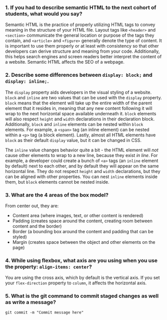 ### 1. If you had to describe semantic HTML to the next cohort of students, what would you say?

Semantic HTML is the practice of properly utilizing HTML tags to convey meaning in the structure of your HTML file. Layout tags like `<header>` and `<section>` communicate the general location or purpose of the tags they contain, and `<article>` and `<figure>` generally denote the type of content. It is important to use them properly or at least with consistency so that other developers can derive structure and meaning from your code. Additionally, this helps search engines and screen readers better interpret the content of a website. Semantic HTML affects the SEO of a webpage.

### 2. Describe some differences between ```display: block;``` and ```display: inline;```.

The `display` property aids developers in the visual styling of a website. `block` and `inline` are two values that can be used with the `display` property. `block` means that the element will take up the entire width of the parent element that it resides in, meaning that any new content following it will wrap to the next horizontal space available underneath it. `block` elements will also respect `height` and `width` declarations in their declaration block. Additionally, `block` and `inline` elements can be nested within `block` elements. For example, a `<span>` tag (an inline element) can be nested within a `<p>` tag (a block element). Lastly, almost all HTML elements have `block` as their default `display` value, but it can be changed in CSS.

The `inline` value changes behavior quite a bit - the HTML element will *not* cause other elements to wrap to a new line, because they exist *in line*. For example, a developer could create a bunch of `<a>` tags (an `inline` element by default) next to each other, and by default they will appear on the same horizontal line. They do not respect `height` and `width` declarations, but they can be aligned with other properties. You can nest `inline` elements inside them, but `block` elements cannot be nested inside. 

### 3. What are the 4 areas of the box model?

From center out, they are:
* Content area (where images, text, or other content is rendered)
* Padding (creates space around the content, creating room between content and the border)
* Border (a bounding box around the content and padding that can be styled)
* Margin (creates space between the object and other elements on the page)

### 4. While using flexbox, what axis are you using when you use the property: ```align-items: center```?

You are using the cross axis, which by default is the vertical axis. If you set your `flex-direction` property to `column`, it affects the horizontal axis.

### 5. What is the git command to commit staged changes as well as write a message? 

`git commit -m "Commit message here"`